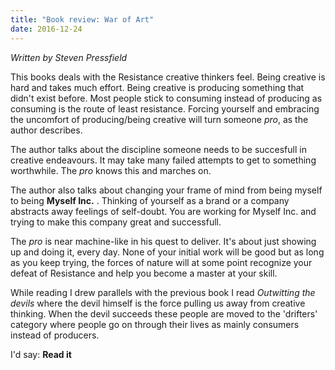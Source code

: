 ```yaml
---
title: "Book review: War of Art"
date: 2016-12-24
---
```


*Written by Steven Pressfield*

This books deals with the Resistance creative thinkers feel. Being creative is hard and takes much effort. Being creative is producing something that didn't exist before. Most people stick to consuming instead of producing as consuming is the route of least resistance. Forcing yourself and embracing the uncomfort of producing/being creative will turn someone *pro*, as the author describes.

The author talks about the discipline someone needs to be succesfull in creative endeavours. It may take many failed attempts to get to something worthwhile. The *pro* knows this and marches on.

The author also talks about changing your frame of mind from being myself to being **Myself Inc.** . Thinking of yourself as a brand or a company abstracts away feelings of self-doubt. You are working for Myself Inc. and trying to make this company great and successfull.

The *pro* is near machine-like in his quest to deliver. It's about just showing up and doing it, every day. None of your initial work will be good but as long as you keep trying, the forces of nature will at some point recognize your defeat of Resistance and help you become a master at your skill. 

While reading I drew parallels with the previous book I read *Outwitting the devils* where the devil himself is the force pulling us away from creative thinking. When the devil succeeds these people are moved to the 'drifters' category where people go on through their lives as mainly consumers instead of producers.

I'd say: **Read it**